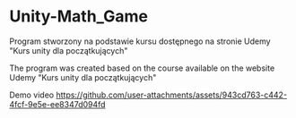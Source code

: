 # Unity-Math_Game

Program stworzony na podstawie kursu dostępnego na stronie Udemy "Kurs unity dla początkujących"

The program was created based on the course available on the website Udemy "Kurs unity dla początkujących"


Demo video
https://github.com/user-attachments/assets/943cd763-c442-4fcf-9e5e-ee8347d094fd 

